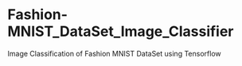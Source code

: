 # Fashion-MNIST_DataSet_Image_Classifier
Image Classification of Fashion MNIST DataSet using Tensorflow
